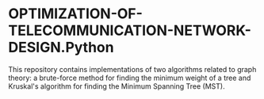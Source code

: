 # OPTIMIZATION-OF-TELECOMMUNICATION-NETWORK-DESIGN.Python
This repository contains implementations of two algorithms related to graph theory: a brute-force method for finding the minimum weight of a tree and Kruskal's algorithm for finding the Minimum Spanning Tree (MST).
